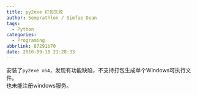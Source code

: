 ```yaml
---
title: py2exe 打包失败
author: Semprathlon / Simfae Dean
tags:
  - Python
categories:
  - Programing
abbrlink: 87291b70
date: 2016-09-18 21:28:33
---
```

安装了`py2exe x64`，发现有功能缺陷，不支持打包生成单个Windows可执行文件。  
也未能注册windows服务。
